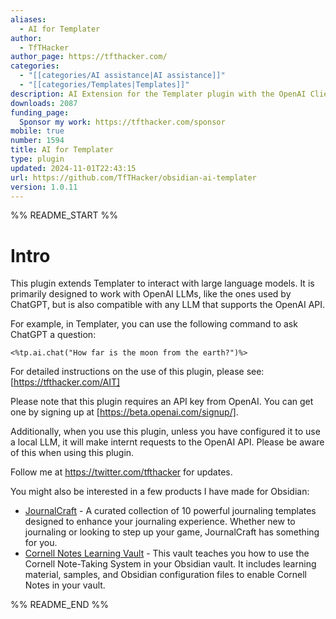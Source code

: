 ```yaml
---
aliases:
  - AI for Templater
author:
  - TfTHacker
author_page: https://tfthacker.com/
categories:
  - "[[categories/AI assistance|AI assistance]]"
  - "[[categories/Templates|Templates]]"
description: AI Extension for the Templater plugin with the OpenAI Client Library.
downloads: 2087
funding_page:
  Sponsor my work: https://tfthacker.com/sponsor
mobile: true
number: 1594
title: AI for Templater
type: plugin
updated: 2024-11-01T22:43:15
url: https://github.com/TfTHacker/obsidian-ai-templater
version: 1.0.11
---
```


%% README_START %%

# Intro

This plugin extends Templater to interact with large language models. It is primarily designed to work with OpenAI LLMs, like the ones used by ChatGPT, but is also compatible with any LLM that supports the OpenAI API.

For example, in Templater, you can use the following command to ask ChatGPT a question:

`<%tp.ai.chat("How far is the moon from the earth?")%>`

For detailed instructions on the use of this plugin, please see: [https://tfthacker.com/AIT]

Please note that this plugin requires an API key from OpenAI. You can get one by signing up at [https://beta.openai.com/signup/].

Additionally, when you use this plugin, unless you have configured it to use a local LLM, it will make internt requests to the OpenAI API. Please be aware of this when using this plugin.

Follow me at https://twitter.com/tfthacker for updates.

You might also be interested in a few products I have made for Obsidian:

- [JournalCraft](https://tfthacker.com/jco) - A curated collection of 10 powerful journaling templates designed to enhance your journaling experience. Whether new to journaling or looking to step up your game, JournalCraft has something for you.
- [Cornell Notes Learning Vault](https://tfthacker.com/cornell-notes) - This vault teaches you how to use the Cornell Note-Taking System in your Obsidian vault. It includes learning material, samples, and Obsidian configuration files to enable Cornell Notes in your vault.


%% README_END %%
